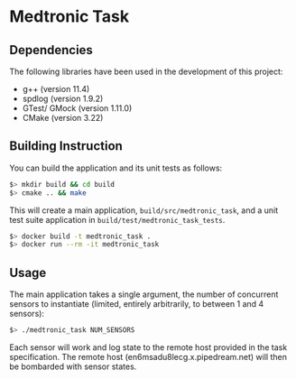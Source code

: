 Medtronic Task
==============
Dependencies
------------
The following libraries have been used in the development of this project:
- g++ (version 11.4)
- spdlog (version 1.9.2)
- GTest/ GMock (version 1.11.0)
- CMake (version 3.22)

Building Instruction
--------------------
You can build the application and its unit tests as follows:

```bash
$> mkdir build && cd build
$> cmake .. && make
```

This will create a main application, `build/src/medtronic_task`, and a unit test suite
application in `build/test/medtronic_task_tests`.

```bash
$> docker build -t medtronic_task .
$> docker run --rm -it medtronic_task
```

Usage
-----
The main application takes a single argument, the number of concurrent sensors to
instantiate (limited, entirely arbitrarily, to between 1 and 4 sensors):

```bash
$> ./medtronic_task NUM_SENSORS
```

Each sensor will work and log state to the remote host provided in the task specification.
The remote host (en6msadu8lecg.x.pipedream.net) will then be bombarded with sensor states.
